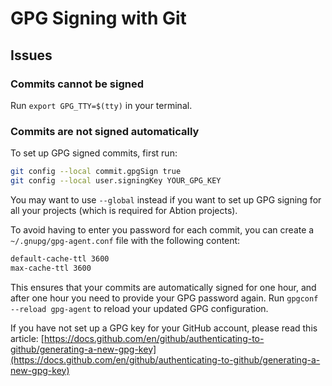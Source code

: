 # GPG Signing with Git
## Issues
### Commits cannot be signed
Run `export GPG_TTY=$(tty)` in your terminal.

### Commits are not signed automatically
To set up GPG signed commits, first run:

```sh
git config --local commit.gpgSign true
git config --local user.signingKey YOUR_GPG_KEY
```

You may want to use `--global` instead if you want to set up GPG signing for all
your projects (which is required for Abtion projects).

To avoid having to enter you password for each commit, you can create a
`~/.gnupg/gpg-agent.conf` file with the following content:

```sh
default-cache-ttl 3600
max-cache-ttl 3600
```

This ensures that your commits are automatically signed for one hour, and after
one hour you need to provide your GPG password again. Run `gpgconf --reload
gpg-agent` to reload your updated GPG configuration.

If you have not set up a GPG key for your GitHub account, please read this
article:
[https://docs.github.com/en/github/authenticating-to-github/generating-a-new-gpg-key](https://docs.github.com/en/github/authenticating-to-github/generating-a-new-gpg-key)

